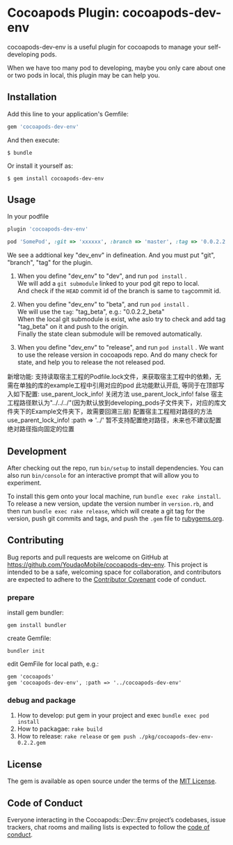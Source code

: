 # Cocoapods Plugin: cocoapods-dev-env

cocoapods-dev-env is a useful plugin for cocoapods to manage your self-developing pods.

When we have too many pod to developing, maybe you only care about one or two pods in local, this plugin may be can help you.

## Installation

Add this line to your application's Gemfile:

```ruby
gem 'cocoapods-dev-env'
```

And then execute:

    $ bundle

Or install it yourself as:

    $ gem install cocoapods-dev-env

## Usage

In your podfile
```ruby
plugin 'cocoapods-dev-env'

pod 'SomePod', :git => 'xxxxxx', :branch => 'master', :tag => '0.0.2.2', :dev_env => 'dev'
```
We see a addtional key "dev_env" in defineation. And you must put "git", "branch", "tag" for the plugin.

1. When you define "dev_env" to "dev", and run ```pod install``` .  
We will add a ```git submodule``` linked to your pod git repo to local.  
And check if the ```HEAD``` commit id of the branch is same to ```tag```commit id.

2. When you define "dev_env" to "beta", and run ```pod install``` .  
We will use the ```tag```: "tag_beta", e.g.: "0.0.2.2_beta"  
When the local git submodule is exist, whe aslo try to check and add tag "tag_beta" on it and push to the origin.  
Finally the state clean submodule will be removed automatically.

3. When you define "dev_env" to "release", and run ```pod install``` . 
We want to use the release version in cocoapods repo. And do many check for state, and help you to release the not released pod.  

新增功能: 支持读取宿主工程的Podfile.lock文件，来获取宿主工程中的依赖，无需在单独的库的example工程中引用对应的pod
        此功能默认开启, 等同于在顶部写入如下配置: use_parent_lock_info!
        关闭方法 use_parent_lock_info! false
        宿主工程路径默认为"../../../"(因为默认放到developing_pods子文件夹下，对应的库文件夹下的Example文件夹下，故需要回溯三层)
        配置宿主工程相对路径的方法 use_parent_lock_info! :path => '../'
        暂不支持配置绝对路径，未来也不建议配置绝对路径指向固定的位置
        


## Development

After checking out the repo, run `bin/setup` to install dependencies. You can also run `bin/console` for an interactive prompt that will allow you to experiment.

To install this gem onto your local machine, run `bundle exec rake install`. To release a new version, update the version number in `version.rb`, and then run `bundle exec rake release`, which will create a git tag for the version, push git commits and tags, and push the `.gem` file to [rubygems.org](https://rubygems.org).

## Contributing

Bug reports and pull requests are welcome on GitHub at https://github.com/YoudaoMobile/cocoapods-dev-env. This project is intended to be a safe, welcoming space for collaboration, and contributors are expected to adhere to the [Contributor Covenant](http://contributor-covenant.org) code of conduct.

### prepare
install gem bundler:  
    
    gem install bundler

create Gemfile:
    
    bundler init

edit GemFile for local path, e.g.:

    gem 'cocoapods'
    gem 'cocoapods-dev-env', :path => '../cocoapods-dev-env'

### debug and package
1. How to develop: put gem in your project and exec `bundle exec pod install`
2. How to packagae: `rake build` 
3. How to release: `rake release` or `gem push ./pkg/cocoapods-dev-env-0.2.2.gem` 


## License

The gem is available as open source under the terms of the [MIT License](https://opensource.org/licenses/MIT).

## Code of Conduct

Everyone interacting in the Cocoapods::Dev::Env project’s codebases, issue trackers, chat rooms and mailing lists is expected to follow the [code of conduct](https://github.com/YoudaoMobile/cocoapods-dev-env/blob/master/CODE_OF_CONDUCT.md).
